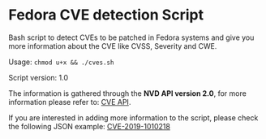 # Fedora CVE detection Script

Bash script to detect CVEs to be patched in Fedora systems and give you more information about the CVE like CVSS, Severity and CWE.

Usage: `chmod u+x && ./cves.sh`

Script version: 1.0

The information is gathered through the **NVD API version 2.0**, for more information please refer to: [CVE API](https://nvd.nist.gov/developers/vulnerabilities).

If you are interested in adding more information to the script, please check the following JSON example: [CVE-2019-1010218](https://services.nvd.nist.gov/rest/json/cves/2.0?cveId=CVE-2019-1010218)
